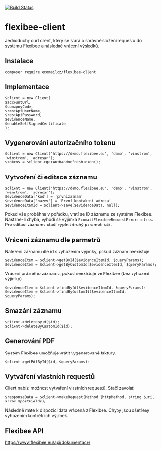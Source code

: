 [![Build Status](https://travis-ci.org/Ecomailcz/flexibee-client.svg?branch=master)](https://travis-ci.org/Ecomailcz/flexibee-client)

# flexibee-client
Jednoduchý curl client, který se stará o správné složení requestu do systému Flexibee a následné vrácení výsledků.

## Instalace
```composer require ecomailcz/flexibee-client```

## Implementace
```
$client = new Client(
$accountUrl, 
$comapnyCode, 
$restApiUserName, 
$restApiPassword, 
$evidenceName, 
$enableSelfSignedCertificate
);
```

## Vygenerování autorizačního tokenu
```
$client = new Client('https://demo.flexibee.eu', 'demo', 'winstrom', 'winstrom', 'adresar');
$tokens = $client->getAuthAndRefreshToken();
```

## Vytvoření či editace záznamu
```
$client = new Client('https://demo.flexibee.eu', 'demo', 'winstrom', 'winstrom', 'adresar');
$evidenceData['kod'] = 'prvnizaznam'
$evidenceData['nazev'] = 'První kontaktní adresa'
$evidenceItemId = $client->save($evidenceData, null);
```
Pokud vše proběhne v pořádku, vratí se ID záznamu ze systému Flexibee. Nastane-li chyba, vyhodí se výjimka
`EcomailFlexibeeRequestError::class`. Pro editaci záznamu stačí vyplnit druhý parametr `$id`.

## Vrácení záznamu dle parmetrů
Nalezení záznamu dle id s vyhozením výjimky, pokud záznam neexistuje  
```
$evidenceItem = $client->getById($evidenceItemId, $queryParams);
$evidenceItem = $client->getByCustomId($evidenceItemId, $queryParams);
```

Vrácení prázného záznamu, pokud neexistuje ve Flexibee (bez vyhození výjimky)  
```
$evidenceItem = $client->findById($evidenceItemId, $queryParams);
$evidenceItem = $client->findByCustomId($evidenceItemId, $queryParams);
```

## Smazání záznamu
```
$client->deleteById($id);
$client->deleteByCustomId($id);
```

## Generování PDF
Systém Flexibee umožňuje vrátit vygenerované faktury.
```
$client->getPdfById($id, $queryParams);
```
## Vytváření vlastních requestů
Client nabízí možnost vytváření vlastních requestů. Stačí zavolat:  
```
$responseData = $client->makeRequest(Method $httpMethod, string $uri, array $postFields);
```
Následně máte k dispozici data vrácená z Flexibee. Chyby jsou ošetřeny vyhozením kontrétních výjimek.

## Flexibee API
https://www.flexibee.eu/api/dokumentace/
